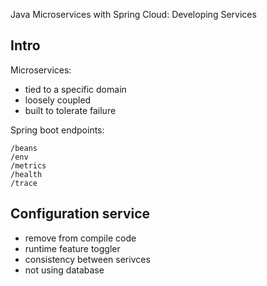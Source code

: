 Java Microservices with Spring Cloud: Developing Services

## Intro
Microservices:
- tied to a specific domain
- loosely coupled
- built to tolerate failure

Spring boot endpoints:
```
/beans
/env
/metrics
/health
/trace
```

## Configuration service
- remove from compile code
- runtime feature toggler
- consistency between serivces
- not using database
